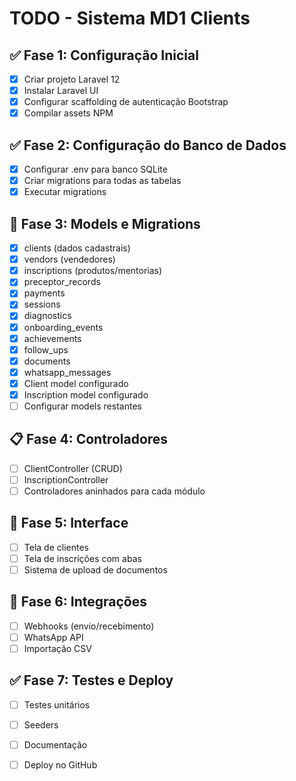 # TODO - Sistema MD1 Clients

## ✅ Fase 1: Configuração Inicial
- [x] Criar projeto Laravel 12
- [x] Instalar Laravel UI
- [x] Configurar scaffolding de autenticação Bootstrap
- [x] Compilar assets NPM

## ✅ Fase 2: Configuração do Banco de Dados
- [x] Configurar .env para banco SQLite
- [x] Criar migrations para todas as tabelas
- [x] Executar migrations

## 🔄 Fase 3: Models e Migrations
- [x] clients (dados cadastrais)
- [x] vendors (vendedores)
- [x] inscriptions (produtos/mentorias)
- [x] preceptor_records
- [x] payments
- [x] sessions
- [x] diagnostics
- [x] onboarding_events
- [x] achievements
- [x] follow_ups
- [x] documents
- [x] whatsapp_messages
- [x] Client model configurado
- [x] Inscription model configurado
- [ ] Configurar models restantes

## 📋 Fase 4: Controladores
- [ ] ClientController (CRUD)
- [ ] InscriptionController
- [ ] Controladores aninhados para cada módulo

## 🎨 Fase 5: Interface
- [ ] Tela de clientes
- [ ] Tela de inscrições com abas
- [ ] Sistema de upload de documentos

## 🔗 Fase 6: Integrações
- [ ] Webhooks (envio/recebimento)
- [ ] WhatsApp API
- [ ] Importação CSV

## ✅ Fase 7: Testes e Deploy
- [ ] Testes unitários
- [ ] Seeders
- [ ] Documentação
- [ ] Deploy no GitHub

